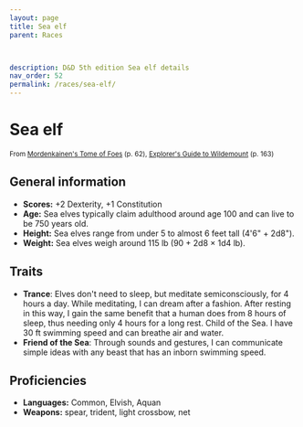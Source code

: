 ```yaml
---
layout: page
title: Sea elf
parent: Races



description: D&D 5th edition Sea elf details
nav_order: 52
permalink: /races/sea-elf/
---
```


# Sea elf

<small>From <a target="_blank" href="https://dnd.wizards.com/products/tabletop-games/rpg-products/mordenkainens-tome-foes">Mordenkainen's Tome of Foes</a> (p. 62), <a target="_blank" href="https://dnd.wizards.com/products/wildemount">Explorer's Guide to Wildemount</a> (p. 163)</small>


## General information

- **Scores:** +2 Dexterity, +1 Constitution
- **Age:** Sea elves typically claim adulthood around age 100 and can live to be 750 years old.
- **Height:** Sea elves range from under 5 to almost 6 feet tall (4'6" + 2d8").
- **Weight:** Sea elves weigh around 115 lb (90 + 2d8 × 1d4 lb).

## Traits

- **Trance**: Elves don't need to sleep, but meditate semiconsciously, for 4 hours a day. While meditating, I can dream after a fashion. After resting in this way, I gain the same benefit that a human does from 8 hours of sleep, thus needing only 4 hours for a long rest. Child of the Sea. I have 30 ft swimming speed and can breathe air and water.
- **Friend of the Sea**: Through sounds and gestures, I can communicate simple ideas with any beast that has an inborn swimming speed.

## Proficiencies

- **Languages:** Common, Elvish, Aquan
- **Weapons:** spear, trident, light crossbow, net